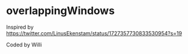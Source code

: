 # overlappingWindows

Inspired by https://twitter.com/LinusEkenstam/status/1727357730833530954?s=19

Coded by Willi 
